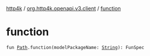 [http4k](../index.md) / [org.http4k.openapi.v3.client](index.md) / [function](./function.md)

# function

`fun `[`Path`](../org.http4k.openapi.v3/-path/index.md)`.function(modelPackageName: `[`String`](https://kotlinlang.org/api/latest/jvm/stdlib/kotlin/-string/index.html)`): FunSpec`